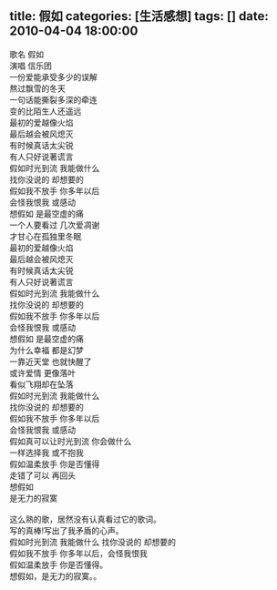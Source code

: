 title: 假如
categories: [生活感想]
tags: []
date: 2010-04-04 18:00:00
---
歌名 假如<br />演唱 信乐团<br />一份爱能承受多少的误解<br />熬过飘雪的冬天<br />一句话能撕裂多深的牵连<br />变的比陌生人还遥远<br />最初的爱越像火焰<br />最后越会被风熄灭<br />有时候真话太尖锐<br />有人只好说著谎言<br />假如时光到流 我能做什么<br />找你没说的 却想要的<br />假如我不放手 你多年以后<br />会怪我恨我 或感动<br />想假如 是最空虚的痛<br />一个人要看过 几次爱凋谢<br />才甘心在孤独里冬眠<br />最初的爱越像火焰<br />最后越会被风熄灭<br />有时候真话太尖锐<br />有人只好说著谎言<br />假如时光到流 我能做什么<br />找你没说的 却想要的<br />假如我不放手 你多年以后<br />会怪我恨我 或感动<br />想假如 是最空虚的痛<br />为什么幸福 都是幻梦<br />一靠近天堂 也就快醒了<br />或许爱情 更像落叶<br />看似飞翔却在坠落<br />假如时光到流 我能做什么<br />找你没说的 却想要的<br />假如我不放手 你多年以后<br />会怪我恨我 或感动<br />假如真可以让时光到流 你会做什么<br />一样选择我 或不抱我<br />假如温柔放手 你是否懂得<br />走错了可以 再回头<br />想假如<br />是无力的寂寞 <br /><br />这么熟的歌，居然没有认真看过它的歌词。<br />写的真棒!写出了我矛盾的心声。<br />假如时光到流 我能做什么 找你没说的 却想要的<br />假如我不放手 你多年以后，会怪我恨我<br />假如温柔放手 你是否懂得。<br />想假如，是无力的寂寞。。